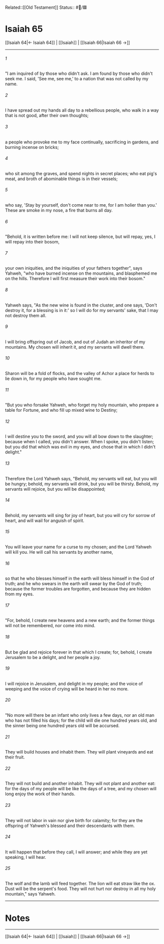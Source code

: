 Related::[[Old Testament]]
Status:: #📖/🟥
# Isaiah 65

[[Isaiah 64|← Isaiah 64]] | [[Isaiah]] | [[Isaiah 66|Isaiah 66 →]]
***



###### 1 
"I am inquired of by those who didn't ask. I am found by those who didn't seek me. I said, 'See me, see me,' to a nation that was not called by my name. 

###### 2 
I have spread out my hands all day to a rebellious people, who walk in a way that is not good, after their own thoughts; 

###### 3 
a people who provoke me to my face continually, sacrificing in gardens, and burning incense on bricks; 

###### 4 
who sit among the graves, and spend nights in secret places; who eat pig's meat, and broth of abominable things is in their vessels; 

###### 5 
who say, 'Stay by yourself, don't come near to me, for I am holier than you.' These are smoke in my nose, a fire that burns all day. 

###### 6 
"Behold, it is written before me: I will not keep silence, but will repay, yes, I will repay into their bosom, 

###### 7 
your own iniquities, and the iniquities of your fathers together", says Yahweh, "who have burned incense on the mountains, and blasphemed me on the hills. Therefore I will first measure their work into their bosom." 

###### 8 
Yahweh says, "As the new wine is found in the cluster, and one says, 'Don't destroy it, for a blessing is in it:' so I will do for my servants' sake, that I may not destroy them all. 

###### 9 
I will bring offspring out of Jacob, and out of Judah an inheritor of my mountains. My chosen will inherit it, and my servants will dwell there. 

###### 10 
Sharon will be a fold of flocks, and the valley of Achor a place for herds to lie down in, for my people who have sought me. 

###### 11 
"But you who forsake Yahweh, who forget my holy mountain, who prepare a table for Fortune, and who fill up mixed wine to Destiny; 

###### 12 
I will destine you to the sword, and you will all bow down to the slaughter; because when I called, you didn't answer. When I spoke, you didn't listen; but you did that which was evil in my eyes, and chose that in which I didn't delight." 

###### 13 
Therefore the Lord Yahweh says, "Behold, my servants will eat, but you will be hungry; behold, my servants will drink, but you will be thirsty. Behold, my servants will rejoice, but you will be disappointed; 

###### 14 
Behold, my servants will sing for joy of heart, but you will cry for sorrow of heart, and will wail for anguish of spirit. 

###### 15 
You will leave your name for a curse to my chosen; and the Lord Yahweh will kill you. He will call his servants by another name, 

###### 16 
so that he who blesses himself in the earth will bless himself in the God of truth; and he who swears in the earth will swear by the God of truth; because the former troubles are forgotten, and because they are hidden from my eyes. 

###### 17 
"For, behold, I create new heavens and a new earth; and the former things will not be remembered, nor come into mind. 

###### 18 
But be glad and rejoice forever in that which I create; for, behold, I create Jerusalem to be a delight, and her people a joy. 

###### 19 
I will rejoice in Jerusalem, and delight in my people; and the voice of weeping and the voice of crying will be heard in her no more. 

###### 20 
"No more will there be an infant who only lives a few days, nor an old man who has not filled his days; for the child will die one hundred years old, and the sinner being one hundred years old will be accursed. 

###### 21 
They will build houses and inhabit them. They will plant vineyards and eat their fruit. 

###### 22 
They will not build and another inhabit. They will not plant and another eat: for the days of my people will be like the days of a tree, and my chosen will long enjoy the work of their hands. 

###### 23 
They will not labor in vain nor give birth for calamity; for they are the offspring of Yahweh's blessed and their descendants with them. 

###### 24 
It will happen that before they call, I will answer; and while they are yet speaking, I will hear. 

###### 25 
The wolf and the lamb will feed together. The lion will eat straw like the ox. Dust will be the serpent's food. They will not hurt nor destroy in all my holy mountain," says Yahweh.

---
# Notes


***
[[Isaiah 64|← Isaiah 64]] | [[Isaiah]] | [[Isaiah 66|Isaiah 66 →]]
